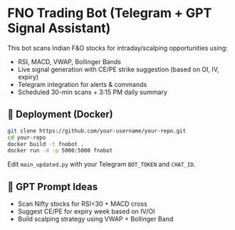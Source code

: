 # FNO Trading Bot (Telegram + GPT Signal Assistant)

This bot scans Indian F&O stocks for intraday/scalping opportunities using:
- RSI, MACD, VWAP, Bollinger Bands
- Live signal generation with CE/PE strike suggestion (based on OI, IV, expiry)
- Telegram integration for alerts & commands
- Scheduled 30-min scans + 3:15 PM daily summary

## 🚀 Deployment (Docker)

```bash
git clone https://github.com/your-username/your-repo.git
cd your-repo
docker build -t fnobot .
docker run -d -p 5000:5000 fnobot
```

Edit `main_updated.py` with your Telegram `BOT_TOKEN` and `CHAT_ID`.

## 🧠 GPT Prompt Ideas

- Scan Nifty stocks for RSI<30 + MACD cross
- Suggest CE/PE for expiry week based on IV/OI
- Build scalping strategy using VWAP + Bollinger Band
